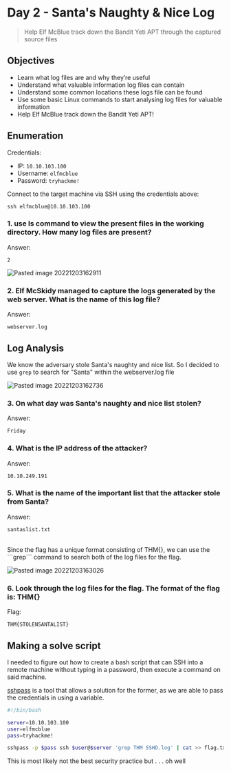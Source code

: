 # Day 2 - Santa's Naughty & Nice Log

> Help Elf McBlue track down the Bandit Yeti APT through the captured source files
## Objectives
- Learn what log files are and why they’re useful
- Understand what valuable information log files can contain
- Understand some common locations these logs file can be found
- Use some basic Linux commands to start analysing log files for valuable information
- Help Elf McBlue track down the Bandit Yeti APT!
## Enumeration
Credentials: 
- IP: ```10.10.103.100```
- Username: ```elfmcblue```
- Password: ```tryhackme!```

Connect to the target machine via SSH using the credentials above:

```ssh elfmcblue@10.10.103.100```
<br>
### 1. use ls command to view the present files in the working directory. How many log files are present?
Answer:

```2```

![Pasted image 20221203162911](https://user-images.githubusercontent.com/65686765/205475457-90d67077-86d9-481f-b78c-3193baed44d9.png)

### 2. Elf McSkidy managed to capture the logs generated by the web server. What is the name of this log file?
Answer:
 
 ```webserver.log``` 
<br>
## Log Analysis
We know the adversary stole Santa's naughty and nice list. So I decided to use ```grep``` to search for "Santa" within the webserver.log file

![Pasted image 20221203162736](https://user-images.githubusercontent.com/65686765/205475510-15cf6302-1740-4fb0-bab5-bd5193c0e993.png)
### 3. On what day was Santa's naughty and nice list stolen?
Answer:

```Friday```

### 4. What is the IP address of the attacker?
Answer:

```10.10.249.191```

### 5. What is the name of the important list that the attacker stole from Santa?
Answer:

```santaslist.txt```

<br>
Since the flag has a unique format consisting of THM{}, we can use the ```grep``` command to search both of the log files for the flag.

![Pasted image 20221203163026](https://user-images.githubusercontent.com/65686765/205475545-5321c479-5139-4602-85a5-f710986b0a7b.png)
### 6. Look through the log files for the flag. The format of the flag is: THM{}
Flag: 

```THM{STOLENSANTALIST}```

## Making a solve script
I needed to figure out how to create a bash script that can SSH into a remote machine without typing in a password, then execute a command on said machine. 

[sshpass](https://linux.die.net/man/1/sshpass) is a tool that allows a solution for the former, as we are able to pass the credentials in using a variable. 
```bash
#!/bin/bash

server=10.10.103.100
user=elfmcblue
pass=tryhackme!

sshpass -p $pass ssh $user@$server 'grep THM SSHD.log' | cat >> flag.txt
```
This is most likely not the best security practice but . . . oh well